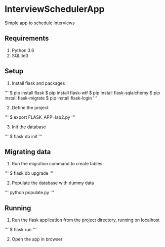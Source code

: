 # InterviewSchedulerApp
Simple app to schedule interviews

## Requirements
1. Python 3.6
2. SQLite3

## Setup
1. Install flask and packages

'''
$ pip install flask
$ pip install flask-wtf
$ pip install flask-sqlalchemy
$ pip install flask-migrate
$ pip install flask-login
'''

2. Define the project

'''
$ export FLASK_APP=lab2.py
'''

3. Init the database

'''
$ flask db init
'''

## Migrating data

1. Run the migration command to create tables

'''
$ flask db upgrade
'''

2. Populate the database with dummy data

'''
python populate.py
'''

## Running
1. Run the flask application from the project directory, running on localhost

'''
$ flask run
'''

2. Open the app in browser